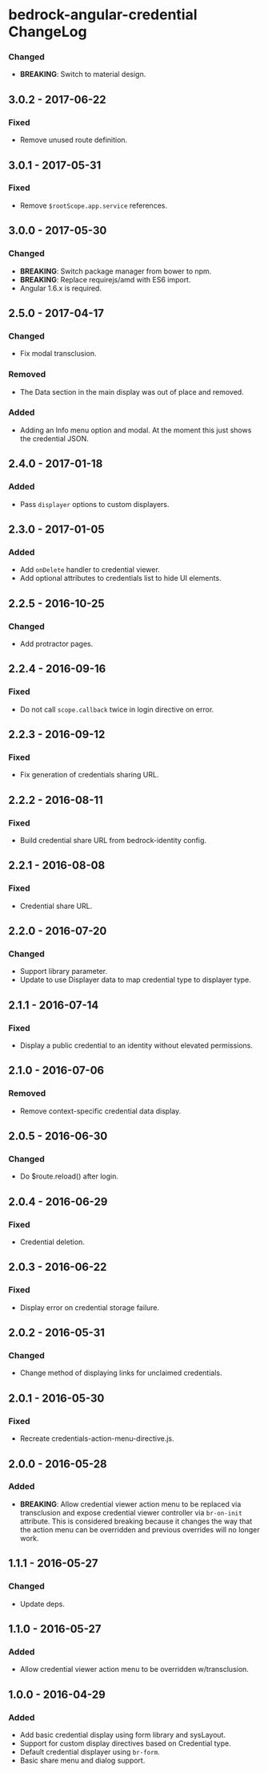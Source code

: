 # bedrock-angular-credential ChangeLog

### Changed
- **BREAKING**: Switch to material design.

## 3.0.2 - 2017-06-22

### Fixed
- Remove unused route definition.

## 3.0.1 - 2017-05-31

### Fixed
- Remove `$rootScope.app.service` references.

## 3.0.0 - 2017-05-30

### Changed
- **BREAKING**: Switch package manager from bower to npm.
- **BREAKING**: Replace requirejs/amd with ES6 import.
- Angular 1.6.x is required.

## 2.5.0 - 2017-04-17

### Changed
- Fix modal transclusion.

### Removed
- The Data section in the main display was out of place and removed.

### Added
- Adding an Info menu option and modal. At the moment this just shows the
  credential JSON.

## 2.4.0 - 2017-01-18

### Added
- Pass `displayer` options to custom displayers.

## 2.3.0 - 2017-01-05

### Added
- Add `onDelete` handler to credential viewer.
- Add optional attributes to credentials list to hide UI elements.

## 2.2.5 - 2016-10-25

### Changed
- Add protractor pages.

## 2.2.4 - 2016-09-16

### Fixed
- Do not call `scope.callback` twice in login directive on error.

## 2.2.3 - 2016-09-12

### Fixed
- Fix generation of credentials sharing URL.

## 2.2.2 - 2016-08-11

### Fixed
- Build credential share URL from bedrock-identity config.

## 2.2.1 - 2016-08-08

### Fixed
- Credential share URL.

## 2.2.0 - 2016-07-20

### Changed
- Support library parameter.
- Update to use Displayer data to map credential type to displayer type.

## 2.1.1 - 2016-07-14

### Fixed
- Display a public credential to an identity without elevated permissions.

## 2.1.0 - 2016-07-06

### Removed
- Remove context-specific credential data display.

## 2.0.5 - 2016-06-30

### Changed
- Do $route.reload() after login.

## 2.0.4 - 2016-06-29

### Fixed
- Credential deletion.

## 2.0.3 - 2016-06-22

### Fixed
- Display error on credential storage failure.

## 2.0.2 - 2016-05-31

### Changed
- Change method of displaying links for unclaimed credentials.

## 2.0.1 - 2016-05-30

### Fixed
- Recreate credentials-action-menu-directive.js.

## 2.0.0 - 2016-05-28

### Added
- **BREAKING**: Allow credential viewer action menu to be replaced
  via transclusion and expose credential viewer controller via
  `br-on-init` attribute. This is considered breaking because it
  changes the way that the action menu can be overridden and
  previous overrides will no longer work.

## 1.1.1 - 2016-05-27

### Changed
- Update deps.

## 1.1.0 - 2016-05-27

### Added
- Allow credential viewer action menu to be overridden w/transclusion.

## 1.0.0 - 2016-04-29

### Added
- Add basic credential display using form library and sysLayout.
- Support for custom display directives based on Credential type.
- Default credential displayer using `br-form`.
- Basic share menu and dialog support.
